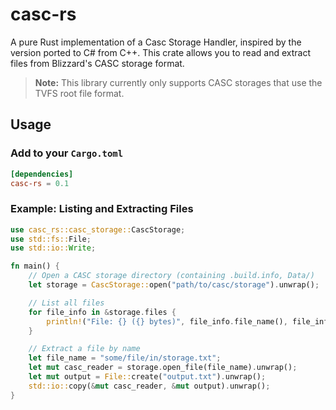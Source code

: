 # casc-rs

A pure Rust implementation of a Casc Storage Handler, inspired by the version ported to C# from C++.
This crate allows you to read and extract files from Blizzard's CASC storage format.

> **Note:** This library currently only supports CASC storages that use the TVFS root file format.

## Usage

### Add to your `Cargo.toml`

```toml
[dependencies]
casc-rs = 0.1
```

### Example: Listing and Extracting Files

```rust
use casc_rs::casc_storage::CascStorage;
use std::fs::File;
use std::io::Write;

fn main() {
    // Open a CASC storage directory (containing .build.info, Data/)
    let storage = CascStorage::open("path/to/casc/storage").unwrap();

    // List all files
    for file_info in &storage.files {
        println!("File: {} ({} bytes)", file_info.file_name(), file_info.file_size());
    }

    // Extract a file by name
    let file_name = "some/file/in/storage.txt";
    let mut casc_reader = storage.open_file(file_name).unwrap();
    let mut output = File::create("output.txt").unwrap();
    std::io::copy(&mut casc_reader, &mut output).unwrap();
}
```
